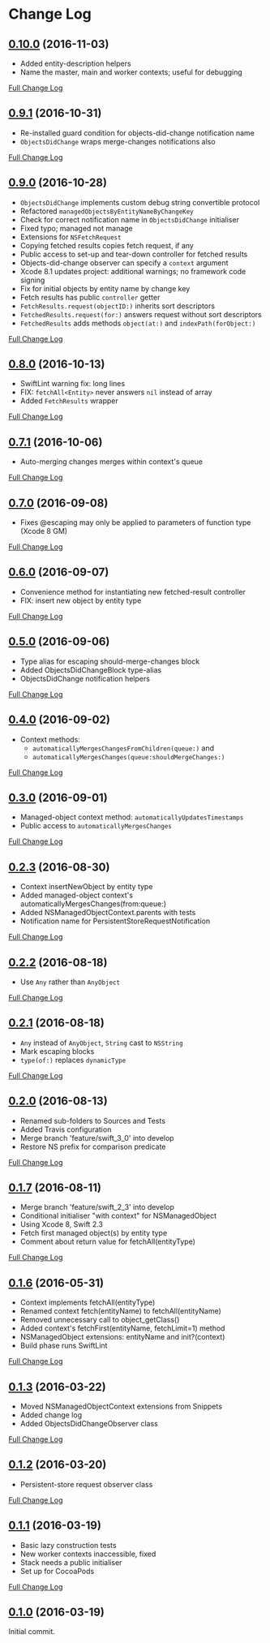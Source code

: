# Change Log

## [0.10.0](https://github.com/royratcliffe/managedobject/tree/0.10.0) (2016-11-03)

- Added entity-description helpers
- Name the master, main and worker contexts; useful for debugging

[Full Change Log](https://github.com/royratcliffe/managedobject/compare/0.9.1...0.10.0)

## [0.9.1](https://github.com/royratcliffe/managedobject/tree/0.9.1) (2016-10-31)

- Re-installed guard condition for objects-did-change notification name
- `ObjectsDidChange` wraps merge-changes notifications also

[Full Change Log](https://github.com/royratcliffe/managedobject/compare/0.9.0...0.9.1)

## [0.9.0](https://github.com/royratcliffe/managedobject/tree/0.9.0) (2016-10-28)

- `ObjectsDidChange` implements custom debug string convertible protocol
- Refactored `managedObjectsByEntityNameByChangeKey `
- Check for correct notification name in `ObjectsDidChange` initialiser
- Fixed typo; managed not manage
- Extensions for `NSFetchRequest`
- Copying fetched results copies fetch request, if any
- Public access to set-up and tear-down controller for fetched results
- Objects-did-change observer can specify a `context` argument
- Xcode 8.1 updates project: additional warnings; no framework code signing
- Fix for initial objects by entity name by change key
- Fetch results has public `controller` getter
- `FetchResults.request(objectID:)` inherits sort descriptors
- `FetchedResults.request(for:)` answers request without sort descriptors
- `FetchedResults` adds methods `object(at:)` and `indexPath(forObject:)`

[Full Change Log](https://github.com/royratcliffe/managedobject/compare/0.8.0...0.9.0)

## [0.8.0](https://github.com/royratcliffe/managedobject/tree/0.8.0) (2016-10-13)

- SwiftLint warning fix: long lines
- FIX: `fetchAll<Entity>` never answers `nil` instead of array
- Added `FetchResults` wrapper

[Full Change Log](https://github.com/royratcliffe/managedobject/compare/0.7.1...0.8.0)

## [0.7.1](https://github.com/royratcliffe/managedobject/tree/0.7.1) (2016-10-06)

- Auto-merging changes merges within context's queue

[Full Change Log](https://github.com/royratcliffe/managedobject/compare/0.7.0...0.7.1)

## [0.7.0](https://github.com/royratcliffe/managedobject/tree/0.7.0) (2016-09-08)

- Fixes @escaping may only be applied to parameters of function type (Xcode 8 GM)

[Full Change Log](https://github.com/royratcliffe/managedobject/compare/0.6.0...0.7.0)

## [0.6.0](https://github.com/royratcliffe/managedobject/tree/0.6.0) (2016-09-07)

- Convenience method for instantiating new fetched-result controller
- FIX: insert new object by entity type

[Full Change Log](https://github.com/royratcliffe/managedobject/compare/0.5.0...0.6.0)

## [0.5.0](https://github.com/royratcliffe/managedobject/tree/0.5.0) (2016-09-06)

- Type alias for escaping should-merge-changes block
- Added ObjectsDidChangeBlock type-alias
- ObjectsDidChange notification helpers

[Full Change Log](https://github.com/royratcliffe/managedobject/compare/0.4.0...0.5.0)

## [0.4.0](https://github.com/royratcliffe/managedobject/tree/0.4.0) (2016-09-02)

- Context methods: 
    - `automaticallyMergesChangesFromChildren(queue:)` and 
    - `automaticallyMergesChanges(queue:shouldMergeChanges:)`

[Full Change Log](https://github.com/royratcliffe/managedobject/compare/0.3.0...0.4.0)

## [0.3.0](https://github.com/royratcliffe/managedobject/tree/0.3.0) (2016-09-01)

- Managed-object context method: `automaticallyUpdatesTimestamps`
- Public access to `automaticallyMergesChanges`

[Full Change Log](https://github.com/royratcliffe/managedobject/compare/0.2.3...0.3.0)

## [0.2.3](https://github.com/royratcliffe/managedobject/tree/0.2.3) (2016-08-30)

- Context insertNewObject by entity type
- Added managed-object context's automaticallyMergesChanges(from:queue:)
- Added NSManagedObjectContext.parents with tests
- Notification name for PersistentStoreRequestNotification

[Full Change Log](https://github.com/royratcliffe/managedobject/compare/0.2.2...0.2.3)

## [0.2.2](https://github.com/royratcliffe/managedobject/tree/0.2.2) (2016-08-18)

- Use `Any` rather than `AnyObject`

[Full Change Log](https://github.com/royratcliffe/managedobject/compare/0.2.1...0.2.2)

## [0.2.1](https://github.com/royratcliffe/managedobject/tree/0.2.1) (2016-08-18)

- `Any` instead of `AnyObject`, `String` cast to `NSString`
- Mark escaping blocks
- `type(of:)` replaces `dynamicType`

[Full Change Log](https://github.com/royratcliffe/managedobject/compare/0.2.0...0.2.1)

## [0.2.0](https://github.com/royratcliffe/managedobject/tree/0.2.0) (2016-08-13)

- Renamed sub-folders to Sources and Tests
- Added Travis configuration
- Merge branch 'feature/swift_3_0' into develop
- Restore NS prefix for comparison predicate

[Full Change Log](https://github.com/royratcliffe/managedobject/compare/0.1.7...0.2.0)

## [0.1.7](https://github.com/royratcliffe/managedobject/tree/0.1.7) (2016-08-11)

- Merge branch 'feature/swift_2_3' into develop
- Conditional initialiser "with context" for NSManagedObject
- Using Xcode 8, Swift 2.3
- Fetch first managed object(s) by entity type
- Comment about return value for fetchAll(entityType)

[Full Change Log](https://github.com/royratcliffe/managedobject/compare/0.1.6...0.1.7)

## [0.1.6](https://github.com/royratcliffe/managedobject/tree/0.1.6) (2016-05-31)

- Context implements fetchAll(entityType)
- Renamed context fetch(entityName) to fetchAll(entityName)
- Removed unnecessary call to object_getClass()
- Added context's fetchFirst(entityName, fetchLimit=1) method
- NSManagedObject extensions: entityName and init?(context)
- Build phase runs SwiftLint

[Full Change Log](https://github.com/royratcliffe/managedobject/compare/0.1.5...0.1.6)

## [0.1.3](https://github.com/royratcliffe/managedobject/tree/0.1.3) (2016-03-22)

- Moved NSManagedObjectContext extensions from Snippets
- Added change log
- Added ObjectsDidChangeObserver class

[Full Change Log](https://github.com/royratcliffe/managedobject/compare/0.1.2...0.1.3)

## [0.1.2](https://github.com/royratcliffe/managedobject/tree/0.1.2) (2016-03-20)

- Persistent-store request observer class

[Full Change Log](https://github.com/royratcliffe/managedobject/compare/0.1.1...0.1.2)

## [0.1.1](https://github.com/royratcliffe/managedobject/tree/0.1.1) (2016-03-19)

- Basic lazy construction tests
- New worker contexts inaccessible, fixed
- Stack needs a public initialiser
- Set up for CocoaPods

[Full Change Log](https://github.com/royratcliffe/managedobject/compare/0.1.0...0.1.1)

## [0.1.0](https://github.com/royratcliffe/managedobject/tree/0.1.0) (2016-03-19)

Initial commit.

